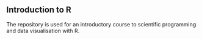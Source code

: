 ## Introduction to R

The repository is used for an introductory course to scientific programming and data visualisation with R.
